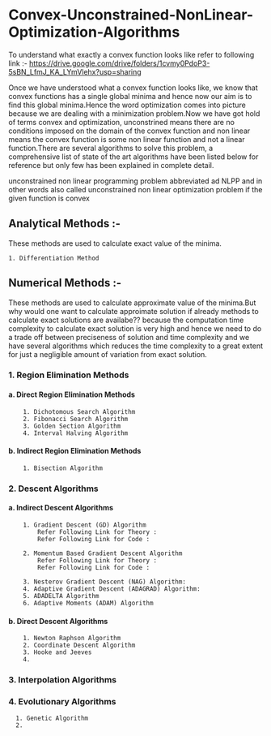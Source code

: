 # Convex-Unconstrained-NonLinear-Optimization-Algorithms
To understand what exactly a convex function looks like refer to following link :- https://drive.google.com/drive/folders/1cvmy0PdoP3-5sBN_LfmJ_KA_LYmVlehx?usp=sharing

Once we have understood what a convex function looks like, we know that convex functions has a single global minima and hence now our aim is to find this global minima.Hence the word optimization comes into picture because we are dealing with a minimization problem.Now we have got hold of terms convex and optimization, unconstrined means there are no conditions imposed on the domain of the convex function and non linear means the convex function is some non linear function and not a linear function.There are several algorithms to solve this problem, a comprehensive list of state of the art algorithms have been listed below for reference but only few has been explained in complete detail.

unconstrained non linear programming problem abbreviated ad NLPP and in other words also called unconstrained non linear optimization problem if the given function is convex  

##   Analytical Methods :- 
These methods are used to calculate exact value of the minima.

    1. Differentiation Method
##   Numerical Methods :-
These methods are used to calculate approximate value of the minima.But why would one want to calculate approimate solution if already methods to calculate exact solutions are availabe?? because the computation time complexity to calculate exact solution is very high and hence we need to do a trade off between preciseness of solution and time complexity and we have several algorithms which reduces the time complexity to a great extent for just a negligible amount of variation from exact solution.

###    1. Region Elimination Methods

####      a. Direct Region Elimination Methods
        1. Dichotomous Search Algorithm
        2. Fibonacci Search Algorithm
        3. Golden Section Algorithm
        4. Interval Halving Algorithm

####      b. Indirect Region Elimination Methods
        1. Bisection Algorithm

###    2. Descent Algorithms

####      a. Indirect Descent Algorithms
        1. Gradient Descent (GD) Algorithm
            Refer Following Link for Theory :
            Refer Following Link for Code :
            
        2. Momentum Based Gradient Descent Algorithm
            Refer Following Link for Theory :
            Refer Following Link for Code :
            
        3. Nesterov Gradient Descent (NAG) Algorithm:
        4. Adaptive Gradient Descent (ADAGRAD) Algorithm:
        5. ADADELTA Algorithm
        6. Adaptive Moments (ADAM) Algorithm

####      b. Direct Descent Algorithms
        1. Newton Raphson Algorithm
        2. Coordinate Descent Algorithm
        3. Hooke and Jeeves
        4. 

###    3. Interpolation Algorithms

###    4. Evolutionary Algorithms

      1. Genetic Algorithm
      2.  
